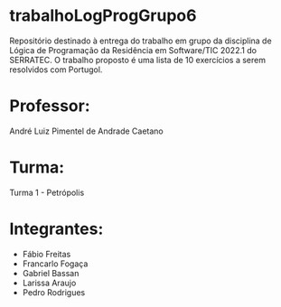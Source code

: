 # trabalhoLogProgGrupo6
Repositório destinado à entrega do trabalho em grupo da disciplina de Lógica de Programação da Residência em Software/TIC 2022.1 do SERRATEC. O trabalho proposto é uma lista de 10 exercícios a serem resolvidos com Portugol.

# Professor:
André Luiz Pimentel de Andrade Caetano

# Turma:
Turma 1 - Petrópolis

# Integrantes:
- Fábio Freitas
- Francarlo Fogaça
- Gabriel Bassan
- Larissa Araujo
- Pedro Rodrigues

